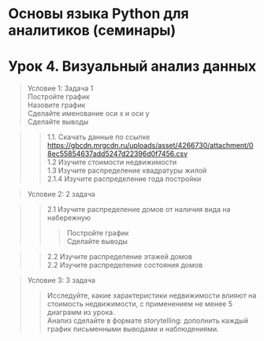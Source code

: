 # Основы языка Python для аналитиков (семинары)                 
# Урок 4. Визуальный анализ данных                                        
                              
> Условие 1: Задача 1                     
Постройте график                 
Назовите график                
Сделайте именование оси x и оси y                 
Сделайте выводы                    
                   
>> 1.1. Скачать данные по ссылке https://gbcdn.mrgcdn.ru/uploads/asset/4266730/attachment/08ec55854637add5247d22396d0f7456.csv                                   
>> 1.2 Изучите стоимости недвижимости                              
>> 1.3 Изучите распределение квадратуры жилой                    
>> 2.1.4 Изучите распределение года постройки              
                      
> Условие 2: 2 задача                         
                      
>> 2.1 Изучите распределение домов от наличия вида на набережную                      
>>> Постройте график                          
>>> Сделайте выводы  
                             
>> 2.2 Изучите распределение этажей домов                  
>> 2.2 Изучите распределение состояния домов              
                       
> Условие 3: 3 задача                  
>> Исследуйте, какие характеристики недвижимости влияют на стоимость недвижимости, с применением не менее 5 диаграмм из урока.                 
Анализ сделайте в формате storytelling: дополнить каждый график письменными выводами и наблюдениями.                                 

